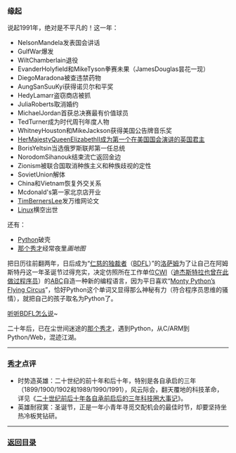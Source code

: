 ### 缘起 ###
说起1991年，绝对是不平凡的！这一年：

- NelsonMandela发表国会讲话
- GulfWar爆发
- WiltChamberlain退役
- EvanderHolyfield和MikeTyson拳赛未果（JamesDouglas昙花一现）
- DiegoMaradona被查违禁药物
- AungSanSuuKyi获得诺贝尔和平奖
- HedyLamarr盗窃商店被抓
- JuliaRoberts取消婚约
- MichaelJordan首获总决赛最有价值球员
- TedTurner成为时代周刊年度人物
- WhitneyHouston和MikeJackson获得美国公告牌音乐奖
- [HerMajestyQueenElizabethII成为第一个在美国国会演讲的英国君主](https://www.c-span.org/video/?18018-1/queen-elizabeth-ii-address-congress "伊丽莎白二世美国国会演讲")
- BorisYeltsin当选俄罗斯联邦第一任总统
- NorodomSihanouk结束流亡返回金边
- Zionism被联合国取消种族主义和种族歧视的定性
- SovietUnion解体
- China和Vietnam恢复外交关系
- Mcdonald's第一家北京店开业
- [TimBernersLee](https://www.w3.org/People/Berners-Lee/ "WWW")发万维网论文
- [Linux](https://en.wikipedia.org/wiki/Linux "Linux")横空出世

还有：

- [Python](http://www.python.org/ "Python")破壳
- [那个秀才](http://www.nagexiucai.com/ "那个秀才")经常夜里*画地图*

把日历往前翻两年，日后成为“[仁慈的独裁者](http://www.artima.com/weblogs/viewpost.jsp?thread=235725 "BDFL")（[BDFL](https://wiki.python.org/moin/BDFL "BDFL")）”的[洛萨姆](https://en.wikipedia.org/wiki/Guido_van_Rossum "Guido-van-Rossum")为了让自己在阿姆斯特丹这一年圣诞节过得充实，决定仿照所在工作单位[CWI](https://www.cwi.nl/ "CWI")（[迪杰斯特拉也曾在此做过程序员](https://en.wikipedia.org/wiki/Edsger_W._Dijkstra "Dijkstra")）的[ABC](https://www.cwi.nl/~steven/abc/ "ABC")自造一种新的编程语言，因为平日喜欢“[Monty Python’s Flying Circus](https://en.wikipedia.org/wiki/Monty_Python "MontyPython")”，恰好Python这个单词又显得那么神秘有力（符合程序员思维的骚情），就把自己的孩子取名为Python了。

[听听BDFL怎么说](../../media/guido.mp3 "voice-of-dutch")~

二十年后，已在尘世间迷途的[那个秀才](http://zhouguoqiang.cn/ "作者")，遇到Python，从C/ARM到Python/Web，混迹江湖。

---
### [秀才](http://zhouguoqiang.cn/ "作者")点评 ###
- 时势造英雄：二十世纪的前十年和后十年，特别是各自承启的三年（1899/1900/1902和1989/1990/1991），风云际会，翻天覆地的科技革命，详见《[二十世纪前后十年各自承前启后的三年科技圈大事记](../../二十世纪前后十年各自承前启后的三年科技圈大事记.md "二十世纪科技大事记节选")》。
- 英雄耐寂寞：圣诞节，正是一年小青年寻觅交配机会的最佳时节，却要坚持坐热冷板凳钻研。

---
### [返回目录](../自曝家事.md "自曝家事") ###